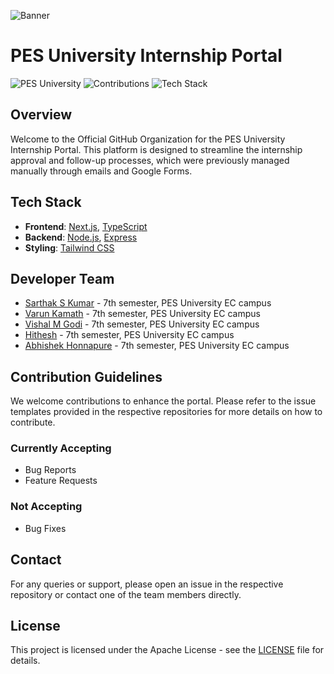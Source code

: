 ![Banner](https://github.com/PESU-Internships/.github/assets/81763561/679c6493-aed8-4a7d-8b91-332d883cb9d7)

# PES University Internship Portal

![PES University](https://img.shields.io/badge/PES%20University-Internships-blue)
![Contributions](https://img.shields.io/badge/Contributions-Welcome-brightgreen)
![Tech Stack](https://img.shields.io/badge/Tech%20Stack-Next.js%20%7C%20TypeScript%20%7C%20Node.js%20%7C%20Express%20%7C%20TailwindCSS-orange)

## Overview

Welcome to the Official GitHub Organization for the PES University Internship Portal. This platform is designed to streamline the internship approval and follow-up processes, which were previously managed manually through emails and Google Forms.

## Tech Stack

- **Frontend**: [Next.js](https://nextjs.org/), [TypeScript](https://www.typescriptlang.org/)
- **Backend**: [Node.js](https://nodejs.org/), [Express](https://expressjs.com/)
- **Styling**: [Tailwind CSS](https://tailwindcss.com/)

## Developer Team

- [Sarthak S Kumar](https://github.com/sarthakskumar) - 7th semester, PES University EC campus
- [Varun Kamath](https://github.com/Vaarun-Kamath) - 7th semester, PES University EC campus
- [Vishal M Godi](https://github.com/VishalMGodi) - 7th semester, PES University EC campus
- [Hithesh](https://github.com/Ganther3301) - 7th semester, PES University EC campus
- [Abhishek Honnapure](https://github.com/its-abhishek) - 7th semester, PES University EC campus

## Contribution Guidelines

We welcome contributions to enhance the portal. Please refer to the issue templates provided in the respective repositories for more details on how to contribute.

### Currently Accepting

- Bug Reports
- Feature Requests

### Not Accepting

- Bug Fixes

## Contact

For any queries or support, please open an issue in the respective repository or contact one of the team members directly.

## License

This project is licensed under the Apache License - see the [LICENSE](LICENSE) file for details.
